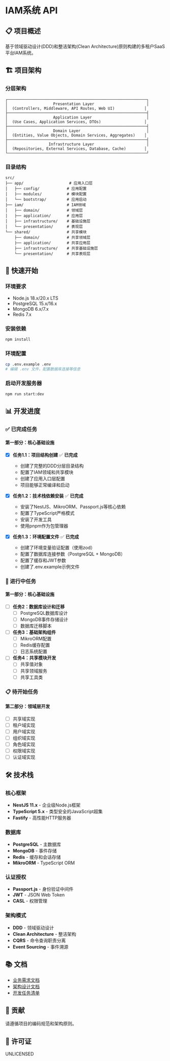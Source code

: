 # IAM系统 API

## 📋 项目概述

基于领域驱动设计(DDD)和整洁架构(Clean Architecture)原则构建的多租户SaaS平台IAM系统。

## 🏗️ 项目架构

### 分层架构
```
┌─────────────────────────────────────────────────────────────┐
│                    Presentation Layer                       │
│  (Controllers, Middleware, API Routes, Web UI)             │
├─────────────────────────────────────────────────────────────┤
│                    Application Layer                        │
│  (Use Cases, Application Services, DTOs)                   │
├─────────────────────────────────────────────────────────────┤
│                    Domain Layer                             │
│  (Entities, Value Objects, Domain Services, Aggregates)    │
├─────────────────────────────────────────────────────────────┤
│                  Infrastructure Layer                       │
│  (Repositories, External Services, Database, Cache)        │
└─────────────────────────────────────────────────────────────┘
```

### 目录结构
```
src/
├── app/                    # 应用入口层
│   ├── config/            # 应用配置
│   ├── modules/           # 模块配置
│   └── bootstrap/         # 应用启动
├── iam/                   # IAM领域
│   ├── domain/            # 领域层
│   ├── application/       # 应用层
│   ├── infrastructure/    # 基础设施层
│   └── presentation/      # 表现层
└── shared/                # 共享模块
    ├── domain/            # 共享领域层
    ├── application/       # 共享应用层
    ├── infrastructure/    # 共享基础设施层
    └── presentation/      # 共享表现层
```

## 🚀 快速开始

### 环境要求
- Node.js 18.x/20.x LTS
- PostgreSQL 15.x/16.x
- MongoDB 6.x/7.x
- Redis 7.x

### 安装依赖
```bash
npm install
```

### 环境配置
```bash
cp .env.example .env
# 编辑 .env 文件，配置数据库连接等信息
```

### 启动开发服务器
```bash
npm run start:dev
```

## 📊 开发进度

### ✅ 已完成任务

#### 第一部分：核心基础设施
- [x] **任务1.1：项目结构创建** ✅ **已完成**
  - 创建了完整的DDD分层目录结构
  - 配置了IAM领域和共享模块
  - 创建了应用入口层配置
  - 项目能够正常编译和启动

- [x] **任务1.2：技术栈依赖安装** ✅ **已完成**
  - 安装了NestJS、MikroORM、Passport.js等核心依赖
  - 配置了TypeScript严格模式
  - 安装了开发工具
  - 使用pnpm作为包管理器

- [x] **任务1.3：环境配置文件** ✅ **已完成**
  - 创建了环境变量验证配置（使用zod）
  - 配置了数据库连接参数（PostgreSQL + MongoDB）
  - 配置了缓存和JWT参数
  - 创建了.env.example示例文件

### 🔄 进行中任务

#### 第一部分：核心基础设施
- [ ] **任务2：数据库设计和迁移**
  - [ ] PostgreSQL数据库设计
  - [ ] MongoDB事件存储设计
  - [ ] 数据库迁移脚本

- [ ] **任务3：基础架构组件**
  - [ ] MikroORM配置
  - [ ] Redis缓存配置
  - [ ] 日志系统配置

- [ ] **任务4：共享模块开发**
  - [ ] 共享值对象
  - [ ] 共享领域服务
  - [ ] 共享工具类

### 📋 待开始任务

#### 第二部分：领域层开发
- [ ] 共享域实现
- [ ] 租户域实现
- [ ] 用户域实现
- [ ] 组织域实现
- [ ] 角色域实现
- [ ] 权限域实现
- [ ] 认证域实现

## 🛠️ 技术栈

### 核心框架
- **NestJS 11.x** - 企业级Node.js框架
- **TypeScript 5.x** - 类型安全的JavaScript超集
- **Fastify** - 高性能HTTP服务器

### 数据库
- **PostgreSQL** - 主数据库
- **MongoDB** - 事件存储
- **Redis** - 缓存和会话存储
- **MikroORM** - TypeScript ORM

### 认证授权
- **Passport.js** - 身份验证中间件
- **JWT** - JSON Web Token
- **CASL** - 权限管理

### 架构模式
- **DDD** - 领域驱动设计
- **Clean Architecture** - 整洁架构
- **CQRS** - 命令查询职责分离
- **Event Sourcing** - 事件溯源

## 📚 文档

- [业务需求文档](../docs/business-requirements/iam-business-requirements.md)
- [架构设计文档](../docs/architecture/iam-domain-design.md)
- [开发任务清单](../docs/development-todo/01-overview-and-infrastructure-tasks.md)

## 🤝 贡献

请遵循项目的编码规范和架构原则。

## 📄 许可证

UNLICENSED
